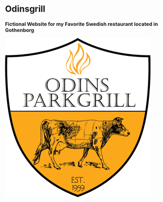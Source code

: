 # Odinsgrill
<h3>Fictional Website for my Favorite Swedish restaurant located in Gothenborg</h3>

<img src="/images/logo.png" height=auto width=auto margin-left="50%">
